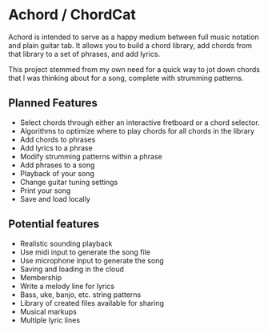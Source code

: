 # Achord / ChordCat
Achord is intended to serve as a happy medium between full music notation and plain guitar tab. It allows you to build a chord library, add chords from that library to a set of phrases, and add lyrics.

This project stemmed from my own need for a quick way to jot down chords that I was thinking about for a song, complete with strumming patterns.

## Planned Features
- Select chords through either an interactive fretboard or a chord selector.
- Algorithms to optimize where to play chords for all chords in the library
- Add chords to phrases
- Add lyrics to a phrase
- Modify strumming patterns within a phrase
- Add phrases to a song
- Playback of your song
- Change guitar tuning settings
- Print your song
- Save and load locally

## Potential features
- Realistic sounding playback
- Use midi input to generate the song file
- Use microphone input to generate the song
- Saving and loading in the cloud
- Membership
- Write a melody line for lyrics
- Bass, uke, banjo, etc. string patterns
- Library of created files available for sharing
- Musical markups
- Multiple lyric lines